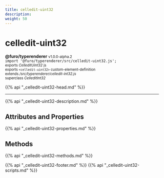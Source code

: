 ```yaml
---
title: celledit-uint32
description: 
weight: 50
---
```


# celledit-uint32
**@furo/typerenderer** <small>v1.0.0-alpha.2</small>
<br>`import '@furo/typerenderer/src/celledit-uint32.js';`<small>
<br>exports *CelleditUint32* js
<br>exports `<celledit-uint32>` custom-element-definition
<br>extends */src/typerenderer/celledit-int32.js*
<br>superclass *CelleditInt32*</small>

{{% api "_celledit-uint32-head.md" %}}

****



{{% api "_celledit-uint32-description.md" %}}


## Attributes and Properties
{{% api "_celledit-uint32-properties.md" %}}



## Methods
{{% api "_celledit-uint32-methods.md" %}}





{{% api "_celledit-uint32-footer.md" %}}
{{% api "_celledit-uint32-scripts.md" %}}
